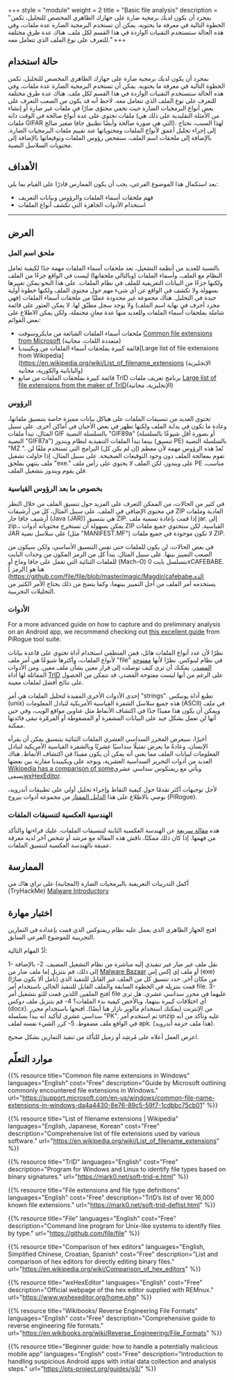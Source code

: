 +++
style = "module"
weight = 2
title = "Basic file analysis"
description = "بمجرد أن يكون لديك برمجية ضارة على جهازك الظاهري المخصص للتحليل، تكمن الخطوة التالية في معرفة ما يحتويه. يمكن أن تستخدم البرمجية الضارة عدة ملفات، وفي هذه الحالة ستستخدم التقنيات الواردة في هذا القسم لكل ملف. هناك عدة طرق مختلفة للتعرف على نوع الملف الذي تتعامل معه."
+++

## حالة استخدام

بمجرد أن يكون لديك برمجية ضارة على جهازك الظاهري المخصص للتحليل، تكمن الخطوة التالية في معرفة ما يحتويه. يمكن أن تستخدم البرمجية الضارة عدة ملفات، وفي هذه الحالة ستستخدم التقنيات الواردة في هذا القسم لكل ملف. هناك عدة طرق مختلفة للتعرف على نوع الملف الذي تتعامل معه. لاحظ أنه قد يكون من الصعب التعرف على بعض أنواع البرمجيات الضارة حيث تخفي محتوًى ضارًا في ملفات غير ضارة أو إنشاء ملفات تحتوي على عدة أنواع صالحة في الوقت ذاته (من الأمثلة التقليدية على ذلك هي ملفات GIFAR التي هي صورة صالحة وأيضًا تطبيق جافا صغير صالح). لهذا السبب، نحتاج إلى إجراء تحليل أعمق لأنواع الملفات ومحتوياتها عند تقييم ملفات البرمجيات الضارة. بالإضافة إلى ملحقات اسم الملف، سنفحص رؤوس الملفات وتوقيعاتها بالإضافة إلى محتويات السلاسل النصية.


## الأهداف 

بعد استكمال هذا الموضوع الفرعي، يجب أن يكون الممارس قادرًا على القيام بما يلي:

- فهم ملحقات أسماء الملفات والرؤوس وبيانات التعريف
- استخدام الأدوات الجاهزة التي تكشف أنواع الملفات

---
## العرض
### ملحق اسم المل


بالنسبة للعديد من أنظمة التشغيل، تعد ملحقات أسماء الملفات مهمة جدًا لكيفية تعامل النظام مع الملف، وأسماء الملفات (وبالتالي ملحقاتها) ليست في الواقع جزءًا من الملف ولكنها جزءًا من البيانات التعريفية للملف في نظام الملفات. على هذا النحو يمكن تغييرها بسهولة ولا تكشف في الواقع عن أي شيء مهم حول محتوى الملف ولكنها خطوة أولية جيدة في التحليل. هناك مجموعة غير محدودة عمليًا من ملحقات أسماء الملفات (فهي مجرد أحرف في نهاية اسم الملف) ولا يوجد سجل مطبّق لها. لا يمكن العثور على قائمة شاملة بملحقات أسماء الملفات وللعديد منها عدة معانٍ محتملة، ولكن يمكن الاطلاع على بعض القوائم:

- ملحقات أسماء الملفات الشائعة من مايكروسوفت [Common file extensions from Microsoft](https://support.microsoft.com/windows/common-file-name-extensions-in-windows-da4a4430-8e76-89c5-59f7-1cdbbc75cb01)  (متعددة اللغات، مجانية)
- قائمة كبيرة بملحقات أسماء الملفات من ويكيبيديا[Large list of file extensions from Wikipedia](https://en.wikipedia.org/wiki/List_of_filename_extensions (الإنجليزية واليابانية والكورية، مجانية)
- قائمة كبيرة بملحقات الملفات من صانع TrID برنامج تعريف ملفات [Large list of file extensions from the maker of TrID](https://mark0.net/soft-trid-deflist.html)(الإنجليزية، مجانية)
  
### الرؤوس

تحتوي العديد من تنسيقات الملفات على هياكل بيانات مميزة خاصة بتنسيق ملفاتها، وعادة ما تكون في بداية الملف ولكنها تظهر في بعض الأحيان في أماكن أخرى. على سبيل المثال، تبدأ ملفات GIF بالسلسلة النصية "GIF89a" (أو بصورة أقل شيوعًا بالسلسلة النصية "GIF87a") بينما تبدأ الملفات التنفيذية لنظام ويندوز (تنسيق PE) بالسلسلة النصية "MZ ". تُعدّ هذه الرؤوس مهمة لأن معظم (إن لم يكن كل) البرامج التي تستخدم ملفًا لن تقوم بمعالجة الملف دون وجود التوقيعات الصحيحة. على سبيل المثال، إذا حاولت تشغيل ملف ينتهي بملحق "exe." على ويندوز، لكن الملف لا يحتوي على رأس ملف PE مناسب، فلن يقوم ويندوز بتشغيل الملف.

### بخصوص ما بعد الرؤوس القياسية

في كثير من الحالات، من الممكن التعرف على المزيد حول تنسيق الملف من خلال النظر في محتوى الإضافي في الملف. على سبيل المثال، كل من أرشيفات ZIP العادية وملفات أرشيف جافا جار (Java (JAR)) هي بتنسيق ZIP. إذا قمت بإعادة تسمية ملف jar. إلى zip.، يمكن بسهولة أن تستخرج محتوياته أدوات ZIP القياسية. لكن ستحتوي جميع ملفات JAR على سلاسل نصية (مثل "MANIFEST.MF") لا تكون موجودة في جميع ملفات ZIP. 

في بعض الحالات، لن يكون للملفات حتى نفس التنسيق الأساسي، ولكن سيكون من الصعب التمييز بينها. على سبيل المثال، يبدأ كل من الرمز المكون من وحدات البايت للملفات الثنائية التي تعمل على جافا وماخ أو (Mach-O) بتسلسل بايت 0xCAFEBABE. هنا هو [الرمز ](https://github.com/file/file/blob/master/magic/Magdir/cafebabeالذي يستخدمه أمر الملف من أجل التمييز بينهما، وكما يتضح من ذلك يحتاج الأمر الكثير من التحليلات التجريبية.

### الأدوات

For a more advanced guide on how to capture and do preliminary analysis on an Android app, we recommend checking out [this excellent guide](https://pts-project.org/guides/g3/) from PiRogue tool suite.

نظرًا لأن عدد أنواع الملفات هائل، فمن المنطقي استخدام أداة تحتوي على قاعدة بيانات لأنواع الملفات، وأكثرها شيوعًا هي أمر ملف "file" في نظام لينوكس. نظرًا لأنها  [مفتوحة المصدر](https://github.com/file/file)، يمكنك أن ترى كيف توصلت إلى قرار معين بشأن ملف معين. ومن الأدوات المماثلة لها أداة [TrID](https://mark0.net/soft-trid-e.html) على الرغم من أنها ليست مفتوحة المصدر، قد تتمكن من الحصول على نتائج أفضل لملفات معينة.

إحدى الأدوات الأخرى المفيدة لتحليل الملفات هي أمر "strings". تطبع أداة يونيكس (unix) هذه جميع سلاسل الشفرة القياسية الأمريكية لتبادل المعلومات (ASCII) في ملف ويمكن أن يكون هذا مفيدًا جدًا في اكتشاف الأنماط مثل عناوين مواقع الويب، وفي حين أنها لن تعمل بشكل جيد على البيانات المشفرة أو المضغوطة أو المرمّزة تبقى فائدتها ممكنة.

أخيرًا، سيعرض المحرر السداسي العشري الملفات الثنائية بتنسيق يمكن أن يقرأه الإنسان، وعادةً ما يعرض تمثيلًا سداسيًا عشريًا وبالشفرة القياسية الأمريكية لتبادل المعلومات لبيانات الملف مما يعني أنه يمكن أن يكون مفيدًا في اكتشاف الأنماط. هناك العديد من أدوات التحرير السداسية العشرية، ويوجد على ويكيبيديا مقارنة بين بعضها [Wikipedia has a comparison of some](https://en.wikipedia.org/wiki/Comparison_of_hex_editors)ويأتي مع ريمنكوس سداسي عشري يسمى[wxHexEditor](https://www.wxhexeditor.org/home.php).

لأجل توجيهات أكثر تقدمًا حول كيفية التقاط وإجراء تحليل أولي على تطبيقات أندرويد، نوصي بالاطلاع على هذا  [الدليل الممتاز](https://pts-project.org/guides/g3/) من مجموعة أدوات بيروج (PiRogue).



### الهندسية العكسية لتنسيقات الملفات

هذه  [مقالة سريعة](https://en.wikibooks.org/wiki/Reverse_Engineering/File_Formats) عن الهندسة العكسية الثابتة لتنسيقات الملفات، عليك قراءتها والتأكد من فهمها. إذا كان ذلك ممكنًا، ناقش هذه المقالة مع مرشد أو شخص آخر لديه معرفة عميقة بالهندسة العكسية لتنسيق الملفات.

## الممارسة
أكمل التدريبات التعريفية بالبرمجيات الضارة (المجانية) على تراي هاك مي (TryHackMe) [Malware Introductory](https://tryhackme.com/room/malmalintroductory)

## اختبار مهارة

افتح الجهاز الظاهري الذي يعمل عليه نظام ريمنوكس الذي قمت بإعداده في التمارين التجريبية للموضوع الفرعي السابق.

أدِّ المهام التالية: 

1- نقل ملف غير ضار غير تنفيذي إليه مباشرة من نظام التشغيل المضيف.
2- بالإضافة إلى ذلك، قم بتنزيل إما ملف ضار من [Malware Bazaar](https://bazaar.abuse.ch/)  أو ملف إي إكس إس (exe) (نأمل ألا يكون ضارًا) من مكان آخر. حدد تنسيق كل من الملف غير القابل للتنفيذ الذي قمت بتنزيله في الخطوة السابقة والملف القابل للتنفيذ الحالي باستخدام أمر file.
3- افتح الملفين اللذين قمت للتو بتشغيل أمر file عليهما في محرر سداسي عشري. هل ترى أي اختلافات كبيرة بينهما، وبالأخص كيفية بدء الملفات؟
4- قم بتنزيل ملف دوكس (docx). من الإنترنت (يمكنك استخدام مالوير بازار هنا أيضًا). افتحها باستخدام محرر سداسي عشري لتأكيد أنه يبدأ بسلسلة "PK". ثم استخدم أمر unzip عليه وتأكد من أنه في الواقع ملف مضغوط. 
5- كرر الشيء نفسه لملف apk. (هذا ملف حزمة أندرويد).

اعرض العمل أعلاه على مُرشِد أو زميل للتأكد من تنفيذ التمارين بشكل صحيح.


## موارد التعلّم

{{% resource title="Common file name extensions in Windows" languages="English" cost="Free" description="Guide by Microsoft outlining commonly encountered file extensions in Windows." url="https://support.microsoft.com/en-us/windows/common-file-name-extensions-in-windows-da4a4430-8e76-89c5-59f7-1cdbbc75cb01" %}}

{{% resource title="List of filename extensions | Wikipedia" languages="English, Japanese, Korean" cost="Free" description="Comprehensive list of file extensions used by various software." url="https://en.wikipedia.org/wiki/List_of_filename_extensions" %}}

{{% resource title="TrID" languages="English" cost="Free" description="Program for Windows and Linux to identify file types based on binary signatures." url="https://mark0.net/soft-trid-e.html" %}}

{{% resource title="File extensions and file type definitions" languages="English" cost="Free" description="TrID’s list of over 16,000 known file extensions." url="https://mark0.net/soft-trid-deflist.html" %}}

{{% resource title="File" languages="English" cost="Free" description="Command line program for Unix-like systems to identify files by type." url="https://github.com/file/file" %}}

{{% resource title="Comparison of hex editors" languages="English, Simplified Chinese, Croatian, Spanish" cost="Free" description="List and comparison of hex editors for directly editing binary files." url="https://en.wikipedia.org/wiki/Comparison_of_hex_editors" %}}

{{% resource title="wxHexEditor" languages="English" cost="Free" description="Official webpage of the hex editor supplied with REMnux." url="https://www.wxhexeditor.org/home.php" %}}

{{% resource title="Wikibooks/ Reverse Engineering File Formats" languages="English" cost="Free" description="Comprehensive guide to reverse engineering file formats." url="https://en.wikibooks.org/wiki/Reverse_Engineering/File_Formats" %}}

{{% resource title="Beginner guide: how to handle a potentially malicious mobile app" languages="English" cost="Free" description="Introduction to handling suspicious Android apps with initial data collection and analysis steps." url="https://pts-project.org/guides/g3/" %}}
